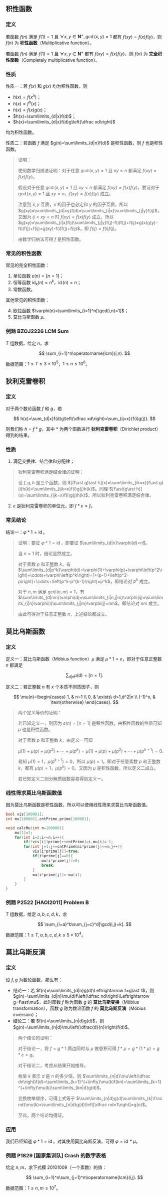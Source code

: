 ## 积性函数

### 定义

若函数 $f(n)$ 满足 $f(1)=1$ 且 $\forall x,y\in\mathbf{N}^+,\gcd(x,y)=1$ 都有 $f(xy)=f(x)f(y)$，则 $f(n)$ 为 **积性函数**（Multiplicative function）。

若函数 $f(n)$ 满足 $f(1)=1$ 且 $\forall x,y\in\mathbf{N}^+$ 都有 $f(xy)=f(x)f(y)$，则 $f(n)$ 为 **完全积性函数**（Completely multiplicative function）。

### 性质

性质一：若 $f(x)$ 和 $g(x)$ 均为积性函数，则

- $h(x)=f(x^n)$；
- $h(x)=f^n(x)$；
- $h(x)=f(x)g(x)$；
- $h(x)=\sum\limits_{d|x}f(d)$；
- $h(x)=\sum\limits_{d|x}f(d)g\left(\dfrac xd\right)$

均为积性函数。

性质二：若函数 $f$ 满足 $g(n)=\sum\limits_{d|n}f(d)$ 是积性函数，则 $f$ 也是积性函数。

> 证明：
> 
> 使用数学归纳法证明：对于任意 $\gcd(x,y)=1$ 且 $xy\leq n$ 都满足 $f(xy)=f(x)f(y)$。
> 
> 假设对于任意 $\gcd(x,y)=1$ 且 $xy < n$ 都满足 $f(xy)=f(x)f(y)$，要证对于 $\gcd(x,y)=1$ 且 $xy=n$，$f(xy)=f(x)f(y)$ 成立。
> 
> 注意到 $x,y$ 互质，$x$ 的因子也必定和 $y$ 的因子互质，所以 $g(xy)=\sum\limits_{d|xy}f(d)=\sum\limits_{i|x}\sum\limits_{j|y}f(ij)$，又因为 $ij < xy=n$ 时 $f(xy)=f(x)f(y)$ 成立，所以 $g(xy)=\sum\limits_{i|x}f(i)\sum\limits_{j|y}f(j)-f(i)f(j)+f(ij)=g(x)g(y)-f(i)f(j)+f(ij)=g(xy)-f(i)f(j)+f(ij)$，即 $f(ij)=f(i)f(j)$。
> 
> 由数学归纳法可得 $f$ 是积性函数。

### 常见的积性函数

常见的完全积性函数：

1. 单位函数 $\varepsilon(n)=[n=1]$；
2. 恒等函数 $\operatorname{id}_k(n)=n^k$，$\operatorname{id}(n)=n$；
3. 常数函数。

其他常见的积性函数：

4. 欧拉函数 $\varphi(n)=\sum\limits_{i=1}^n[\gcd(i,n)=1]$；
5. 莫比乌斯函数 $\mu$。

<!-- problem.BZOJ2226.begin -->

### 例题 BZOJ2226 LCM Sum

$T$ 组数据，给定 $n$，求

$$
\sum_{i=1}^n\operatorname{lcm}(i,n).
$$

数据范围：$1\leq T\leq 3\times 10^5$，$1\leq n\leq 10^6$。

<!-- problem.BZOJ2226.end -->

## 狄利克雷卷积

### 定义

对于两个数论函数 $f$ 和 $g$，若

$$
h(x)=\sum_{d|x}f(d)g\left(\dfrac xd\right)=\sum_{ij=x}{f(i)g(j)}.
$$

则我们称 $h=f\ast g$，其中 $\ast$ 为两个函数进行 **狄利克雷卷积**（Dirichlet product）得到的结果。

### 性质

1. 满足交换律、结合律和分配律；

> 狄利克雷卷积满足结合律的证明：
> 
> 设 $f,g,h$ 是三个函数，则 $[(f\ast g)\ast h](x)=\sum\limits_{ik=x}(f\ast g)(i)h(k)=\sum\limits_{ijk=x}f(i)g(j)h(k)$。同理 $[f\ast(g\ast h)](x)=\sum\limits_{ijk=x}f(i)g(j)h(k)$。所以狄利克雷卷积满足结合律。

2. $\varepsilon$ 是狄利克雷卷积的单位元，即 $f\ast\varepsilon=f$。

### 常见结论

结论一：$\varphi\ast 1=\operatorname{id}$。

> 证明：要证 $\varphi\ast 1=\operatorname{id}$，即要证 $\sum\limits_{d|n}\varphi(d)=n$。
> 
> 当 $n=1$ 时，结论显然成立。
> 
> 对于素数 $p$ 和正整数 $k$，有 $\sum\limits_{d|p^k}\varphi(d)=\varphi(1)+\varphi(p)+\varphi\left(p^2\right)+\cdots+\varphi\left(p^k\right)=1+(p-1)+\left(p^2-p\right)+\cdots+\left(p^k-p^{k-1}\right)=p^k$，即结论对 $p^k$ 成立。
> 
> 对于 $n,m$ 满足 $\gcd(n,m)=1$，有 $\sum\limits_{d|nm}\varphi(d)=\sum\limits_{i|n,j|m}\varphi(ij)=\sum\limits_{i|n}\varphi(i)\sum\limits_{j|m}\varphi(j)=nm$，即结论对 $nm$ 成立。
> 
> 由此可得对于任意正整数 $n$，上述结论都成立。

## 莫比乌斯函数

### 定义

定义一：莫比乌斯函数（Möbius function）$\mu$ 满足 $\mu\ast 1=\varepsilon$，即对于任意正整数 $n$ 都满足

$$
\sum_{d|n}\mu(d)=[n=1].
$$

定义二：若正整数 $n$ 有 $x$ 个本质不同质因子，则

$$
\mu(n)=\begin{cases}
1,      & n=1                \\
0,      & \exists\ d>1,d^2|n \\
(-1)^x, & \text{otherwise}
\end{cases}.
$$

> 两个定义等价的证明：
> 
> 若已知定义一，则因为 $\varepsilon(n)=[n=1]$ 是积性函数，由积性函数的性质可知 $\mu$ 也是积性函数。
> 
> 对于素数 $p$ 和正整数 $k$，由定义一可知
> 
> $$
> \mu(1)+\mu(p)+\mu\left(p^2\right)+\cdots+\mu\left(p^k\right)=\mu(1)+\mu(p)+\mu\left(p^2\right)+\cdots+\mu\left(p^{k+1}\right)=0.
> $$
> 
> 易知 $\mu(1)=1$，$\mu\left(p^{k+1}\right)=0$，所以 $\mu(p)=1$。即对于任意素数 $p$ 和正整数 $k$，都有 $\mu(p)=1$，$\mu\left(p^k\right)=0$。又因为 $\mu$ 是积性函数，所以定义二成立。
> 
> 若已知定义二则分解质因数容易得到定义一。

### 线性筛求莫比乌斯函数值

因为莫比乌斯函数是积性函数，所以可以使用线性筛来求莫比乌斯函数值。

```cpp
bool vis[100001];
int mu[100001],cntPrime,prime[100001];

void calcMu(int n=100000){
    mu[1]=1;
    for(int i=2;i<=n;i++){
        if(!vis[i])prime[++cntPrime]=i,mu[i]=-1;
        for(int j=1;j<=cntPrime&&i*prime[j]<=n;j++){
            vis[i*prime[j]]=true;
            if(i%prime[j]==0){
                mu[i*prime[j]]=0;
                break;
            }
            mu[i*prime[j]]=-mu[i];
        }
    }
}
```

<!-- problem.P2522.begin -->

### 例题 P2522 \[HAOI2011\] Problem B

$T$ 组数据，给定 $a,b,c,d,k$，求

$$
\sum_{i=a}^b\sum_{j=c}^d[\gcd(i,j)=k].
$$

数据范围：$1\leq T,a,b,c,d,k\leq 5\times 10^4$。

<!-- problem.P2522.end -->

## 莫比乌斯反演

### 定义

设 $f,g$ 为数论函数，那么有：

- 结论一：若 $f(n)=\sum\limits_{d|n}g(d)\Leftrightarrow f=g\ast 1$，则 $g(n)=\sum\limits_{d|n}\mu(d)f\left(\dfrac nd\right)\Leftrightarrow g=f\ast\mu$，此时函数 $f$ 称为函数 $g$ 的 **莫比乌斯变换**（Möbius transformation），函数 $g$ 称为数论函数 $f$ 的 **莫比乌斯反演**（Möbius inversion）；
- 结论二：若 $f(n)=\sum\limits_{n|d}g(d)$，则 $g(n)=\sum\limits_{n|d}\mu\left(\dfrac{d}{n}\right)f(d)$。

> 两个结论的证明：
> 
> 对于结论一，将 $f=g\ast 1$ 两边同时与 $\mu$ 做卷积可得 $f\ast\mu=g\ast(1\ast\mu)=g\ast\varepsilon=g$。
> 
> 对于结论二，考虑从结果开始推导。
> 
> 枚举 $k$ 表示 $d$ 是 $n$ 的多少倍，则 $\sum\limits_{n|d}\mu\left(\dfrac dn\right)f(d)=\sum\limits_{k=1}^{+\infty}\mu(k)f(kn)=\sum\limits_{k=1}^{+\infty}\mu(k)\sum\limits_{kn|d}g(d)$。
> 
> 变换枚举顺序，可得上式等于 $\sum\limits_{n|d}g(d)\sum\limits_{k|\frac nd}\mu(k)=\sum\limits_{n|d}g(d)\left[\dfrac nd=1\right]=g(n)$。
> 
> 至此，两个结论均得证。

### 应用

我们已经知道 $\varphi\ast 1=\operatorname{id}$，对其使用莫比乌斯反演，可得 $\varphi=\operatorname{id}\ast\mu$。

<!-- problem.P1829.begin -->

### 例题 P1829 \[国家集训队\] Crash 的数字表格

给定 $n,m$，求下式模 $20101009$（一个素数）的值：

$$
\sum_{i=1}^n\sum_{j=1}^m\operatorname{lcm}(i,j).
$$

数据范围：$1\leq n,m\leq 10^7$。

<!-- problem.P1829.end -->
